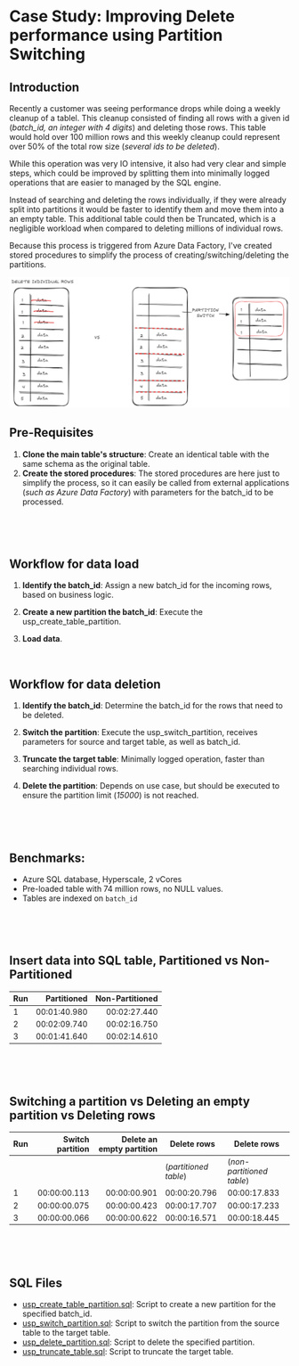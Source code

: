 # Case Study: Improving Delete performance using Partition Switching

## Introduction
Recently a customer was seeing performance drops while doing a weekly cleanup of a tablel. This cleanup consisted of finding all rows with a given id (*batch_id, an integer with 4 digits*) and deleting those rows. This table would hold over 100 million rows and this weekly cleanup could represent over 50% of the total row size (*several ids to be deleted*).

While this operation was very IO intensive, it also had very clear and simple steps, which could be improved by splitting them into minimally logged operations that are easier to managed by the SQL engine.

Instead of searching and deleting the rows individually, if they were already split into partitions it would be faster to identify them and move them into a an empty table. This additional table could then be Truncated, which is a negligible workload when compared to deleting millions of individual rows.

Because this process is triggered from Azure Data Factory, I've created stored procedures to simplify the process of creating/switching/deleting the partitions.


![Partition Switch Workflow](partition_switch.png)

## Pre-Requisites

1. **Clone the main table's structure**: Create an identical table with the same schema as the original table.
1. **Create the stored procedures**: The stored procedures are here just to simplify the process, so it can easily be called from external applications (*such as Azure Data Factory*) with parameters for the batch_id to be processed.

&nbsp;

&nbsp;
## Workflow for data load

1. **Identify the batch_id**: Assign a new batch_id for the incoming rows, based on business logic.

2. **Create a new partition the batch_id**: Execute the usp_create_table_partition.

3. **Load data**.
&nbsp;

&nbsp;
## Workflow for data deletion

1. **Identify the batch_id**: Determine the batch_id for the rows that need to be deleted.

2. **Switch the partition**: Execute the usp_switch_partition, receives parameters for source and target table, as well as batch_id.

4. **Truncate the target table**: Minimally logged operation, faster than searching individual rows.

5. **Delete the partition**: Depends on use case, but should be executed to ensure the partition limit (*15000*) is not reached.

&nbsp;

&nbsp;

## Benchmarks:
- Azure SQL database, Hyperscale, 2 vCores
- Pre-loaded table with 74 million rows, no NULL values.
- Tables are indexed on `batch_id`

&nbsp;

&nbsp;
## Insert data into SQL table, Partitioned vs Non-Partitioned

| Run | Partitioned | Non-Partitioned |
|-----|------------------:|-----------------:|
| 1   | 00:01:40.980      | 00:02:27.440     |
| 2   | 00:02:09.740      | 00:02:16.750     |
| 3   | 00:01:41.640      | 00:02:14.610     |

&nbsp;

&nbsp;
## Switching a partition vs Deleting an empty partition vs Deleting rows

| Run | Switch partition | Delete an empty partition | Delete rows | Delete rows |
|-----|------------------:|--------------------------:|-------------|-------------|
|     |                  |                           | (*partitioned table*) | (*non-partitioned table*) |
| 1   | 00:00:00.113      | 00:00:00.901              | 00:00:20.796 | 00:00:17.833 |
| 2   | 00:00:00.075      | 00:00:00.423              | 00:00:17.707 | 00:00:17.233 |
| 3   | 00:00:00.066      | 00:00:00.622              | 00:00:16.571 | 00:00:18.445 |


&nbsp;

&nbsp;

## SQL Files

- [usp_create_table_partition.sql](usp_create_table_partition.sql): Script to create a new partition for the specified batch_id.
- [usp_switch_partition.sql](usp_switch_partition.sql): Script to switch the partition from the source table to the target table.
- [usp_delete_partition.sql](usp_delete_partition.sql): Script to delete the specified partition.
- [usp_truncate_table.sql](usp_truncate_table.sql): Script to truncate the target table.